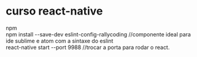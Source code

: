 # curso react-native

npm<br/>
npm install --save-dev eslint-config-rallycoding //componente ideal para ide sublime e atom com a sintaxe do eslint<br/>
react-native start --port 9988 //trocar a porta para rodar o react.

